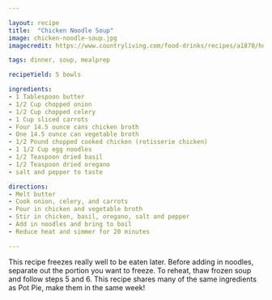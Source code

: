 ```yaml
---

layout: recipe
title:  "Chicken Noodle Soup"
image: chicken-noodle-soup.jpg
imagecredit: https://www.countryliving.com/food-drinks/recipes/a1870/homemade-chicken-noodle-soup-3996/

tags: dinner, soup, mealprep

recipeYield: 5 bowls

ingredients:
- 1 Tablespoon butter
- 1/2 Cup chopped onion
- 1/2 Cup chopped celery
- 1 Cup sliced carrots
- Four 14.5 ounce cans chicken broth
- One 14.5 ounce can vegetable broth
- 1/2 Pound chopped cooked chicken (rotisserie chicken)
- 1 1/2 Cup egg noodles
- 1/2 Teaspoon dried basil
- 1/2 Teaspoon dried oregano
- salt and pepper to taste

directions:
- Melt butter
- Cook onion, celery, and carrots
- Pour in chicken and vegetable broth
- Stir in chicken, basil, oregano, salt and pepper
- Add in noodles and bring to boil
- Reduce heat and simmer for 20 minutes

---
```


This recipe freezes really well to be eaten later. Before adding in noodles, separate out the portion you want to freeze. To reheat, thaw frozen soup and follow steps 5 and 6.
This recipe shares many of the same ingredients as Pot Pie, make them in the same week!
